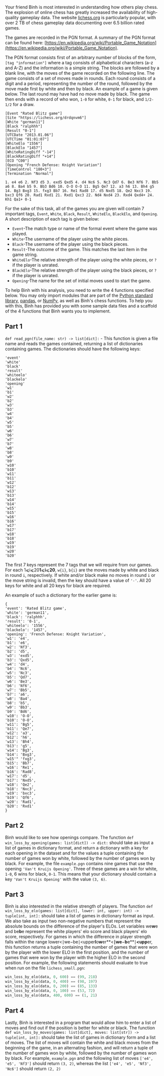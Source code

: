 Your friend Binh is most interested in understanding how others play chess. The explosion of online chess has greatly increased the availability of high-quality gameplay data. The website [lichess.org](http://lichess.org/) is particularly popular, with over 2 TB of chess gameplay data documenting over 6.5 billion rated games.

The games are recorded in the PGN format. A summary of the PGN format can be found here: [https://en.wikipedia.org/wiki/Portable_Game_Notation](https://en.wikipedia.org/wiki/Portable_Game_Notation).

The PGN format consists first of an arbitrary number of blocks of the form, `[tag "information"]`  where a tag consists of alphabetical characters (a-z and A-Z) and the information is a simple string. The blocks are followed by a blank line, with the moves of the game recorded on the following line. The game consists of a set of moves made in rounds. Each round consists of a digit and a period, representing the number of the round, followed by the move made first by white and then by black. An example of a game is given below. The last round may have had no move made by black. The game then ends with a record of who won, `1-0` for white, `0-1`  for black, and `1/2-1/2` for a draw.

```pgn
[Event "Rated Blitz game"]
[Site "https://lichess.org/drdqnvm6"]
[White "german11"]
[Black "ralphhh"]
[Result "0-1"]
[UTCDate "2013.01.06"]
[UTCTime "01:01:07"]
[WhiteElo "1556"]
[BlackElo "1457"]
[WhiteRatingDiff "-14"]
[BlackRatingDiff "+14"]
[ECO "C00"]
[Opening "French Defense: Knight Variation"]
[TimeControl "180+3"]
[Termination "Normal"]

1. e4 e6 2. Nf3 d5 3. exd5 Qxd5 4. d4 Nc6 5. Nc3 Qd7 6. Be3 Nf6 7. Bb5 a6 8. Ba4 b5 9. Bb3 Bd6 10. O-O O-O 11. Bg5 Qe7 12. a3 h6 13. Bh4 g5 14. Bg3 Bxg3 15. fxg3 Bb7 16. Re1 Rad8 17. d5 Nxd5 18. Qe2 Nxc3 19. bxc3 Qf6 20. Rad1 Rxd1 21. Rxd1 Qxc3 22. Nd4 Nxd4 23. Rxd4 Qxd4+ 24. Kh1 Qa1+ 0-1
```


For the sake of this task, all of the games you are given will contain 7 important tags, `Event`, `White`, `Black`, `Result`, `WhiteElo`, `BlackElo`, and `Opening`. A short description of each tag is given below:

* `Event`-The match type or name of the formal event where the game was played.
* `White`-The username of the player using the white pieces.
* `Black`-The username of the player using the black pieces.
* `Result`-The outcome of the game. This matches the last item in the game string.
* `WhiteElo`-The relative strength of the player using the white pieces, or `?` if the player is unrated.
* `BlackElo`-The relative strength of the player using the black pieces, or `?` if the player is unrated.
* `Opening`-The name for the set of initial moves used to start the game.

To help Binh with his analysis, you need to write the 4 functions specified below. You may only import modules that are part of the [Python standard library](https://docs.python.org/3/library/index.html), [pandas](https://pandas.pydata.org/docs/), or [NumPy](https://numpy.org/doc/stable/), as well as Binh's chess functions. To help you with this, Binh has provided you with some sample data files and a scaffold of the 4 functions that Binh wants you to implement.

## Part 1

`def read_pgn(file_name: str) -> list[dict]:` - This function is given a file name and reads the games contained, returning a list of dictionaries containing games. The dictionaries should have the following keys:

```
'event'
'white'
'black'
'result'
'whiteelo'
'blackelo'
'opening'
'w1'
'b1'
'w2'
'b2'
'w3'
'b3'
'w4'
'b4'
'w5'
'b5'
'w6'
'b6'
'w7'
'b7'
'w8'
'b8'
'w9'
'b9'
'w10'
'b10'
'w11'
'b11'
'w12'
'b12'
'w13'
'b13'
'w14'
'b14'
'w15'
'b15'
'w16'
'b16'
'w17'
'b17'
'w18'
'b18'
'w19'
'b19'
'w20'
'b20'
```


The first 7 keys represent the 7 tags that we will require from our games. For each 1⩽i⩽20**1**⩽**i**⩽**20**, `w{i}`, `b{i}` are the moves made by white and black in round `i`, respectively. If white and/or black make no moves in round `i` or the move string is invalid, then the key should have a value of `'-'`. All 20 keys for white and all 20 keys for black are required.

An example of such a dictionary for the earlier game is:

```
{
'event': 'Rated Blitz game',
'white': 'german11',
'black': 'ralphhh',
'result': '0-1',
'whiteelo': '1556',
'blackelo': '1457',
'opening': 'French Defense: Knight Variation',
'w1': 'e4',
'b1': 'e6',
'w2': 'Nf3',
'b2': 'd5',
'w3': 'exd5',
'b3': 'Qxd5',
'w4': 'd4',
'b4': 'Nc6',
'w5': 'Nc3',
'b5': 'Qd7',
'w6': 'Be3',
'b6': 'Nf6',
'w7': 'Bb5',
'b7': 'a6',
'w8': 'Ba4',
'b8': 'b5',
'w9': 'Bb3',
'b9': 'Bd6',
'w10': 'O-O',
'b10': 'O-O',
'w11': 'Bg5',
'b11': 'Qe7',
'w12': 'a3',
'b12': 'h6',
'w13': 'Bh4',
'b13': 'g5',
'w14': 'Bg3',
'b14': 'Bxg3',
'w15'" 'fxg3',
'b15': 'Bb7',
'w16': 'Re1',
'b16': 'Rad8',
'w17': 'd5',
'b17': 'Nxd5',
'w18': 'Qe2',
'b18': 'Nxc3',
'w19': 'bxc3',
'b19': 'Qf6',
'w20': 'Rad1',
'b20': 'Rxd1' 
}
```


## Part 2

Binh would like to see how openings compare. The function `def win_loss_by_opening(games: list[dict]) -> dict:` should take as input a list of games in dictionary format, and return a dictionary with a key for each opening in the dataset and for the values a tuple containing the number of games won by white, followed by the number of games won by black. For example, the file `example.pgn` contains nine games that use the opening `'Van't Kruijs Opening'`. Three of these games are a win for white, `1-0`, 6 wins for black, `0-1`. This means that your dictionary should contain a key `'Van't Kruijs Opening'` with the value `(3, 6)`.

## Part 3

Binh is also interested in the relative strength of players. The function `def win_loss_by_elo(games: list[dict], lower: int, upper: int) -> tuple[int, int]:` should take a list of games in dictionary format as input. We also take as input two non-negative numbers that represent the absolute bounds on the difference of the player's ELOs. Let variables we**w**e and be**b**e represent the white players' elo score and black players' elo score, respectively. For games in which the difference in player strength falls within the range lower<∣we−be∣<upper**l**o**w**er**<**∣**w**e**−**b**e**∣**<**u**pp**er, this function returns a tuple containing the number of games that were won by the player with the lower ELO in the first position, and the number of games that were won by the player with the higher ELO in the second position. For example, the following statements should evaluate to true when run on the file `lichess_small.pgn`:

```python
win_loss_by_elo(data, 0, 600) == (99, 218)
win_loss_by_elo(data, 0, 400) == (98, 197)
win_loss_by_elo(data, 0, 200) == (85, 133)
win_loss_by_elo(data, 0, 100) == (53, 72)
win_loss_by_elo(data, 400, 600) == (1, 21)
```

## Part 4

Lastly, Binh is interested in a program that would allow him to enter a list of moves and find out if the position is better for white or black. The function `def win_loss_by_moves(games: list[dict], moves: list[str]) -> tuple[int, int]:` should take the list of games in dictionary form and a list of moves. The list of moves will contain the white and black moves from the beginning of the game, in an alternating fashion, and will return a tuple of the number of games won by white, followed by the number of games won by black. For example,  `example.pgn` and the following list of moves `['e4', 'e5', 'Nf3']` should return `(3, 2)`, whereas the list `['e4', 'e5', 'Nf3', 'Nc6']` should return `(2, 2)`
